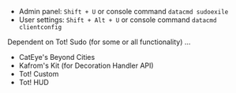 
- Admin panel: `Shift + U` or console command `datacmd sudoexile`
- User settings: `Shift + Alt + U` or console command `datacmd clientconfig`


Dependent on Tot! Sudo (for some or all functionality) ...

- CatEye's Beyond Cities
- Kafrom's Kit (for Decoration Handler API)
- Tot! Custom
- Tot! HUD
